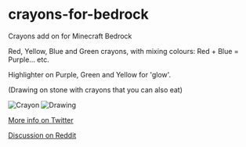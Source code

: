 # crayons-for-bedrock
Crayons add on for Minecraft Bedrock

Red, Yellow, Blue and Green crayons, with mixing colours:
Red + Blue = Purple... etc.

Highlighter on Purple, Green and Yellow for 'glow'.

(Drawing on stone with crayons that you can also eat)

![Crayon](https://pbs.twimg.com/media/FbUHxJYaUAASmv5?format=png&name=360x360)
![Drawing](https://pbs.twimg.com/media/FbUsIB4agAA_JGg?format=jpg&name=large)

[More info on Twitter](https://twitter.com/TheWorldFoundry/status/1564201992389816320?s=20&t=iScZ-69tl1CnvPFt1M_ftw)

[Discussion on Reddit](https://redd.it/x0lt3g)
